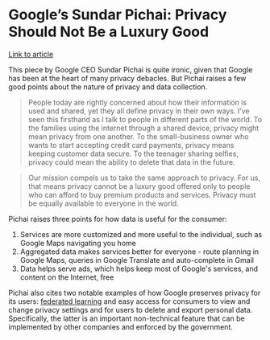 # Google’s Sundar Pichai: Privacy Should Not Be a Luxury Good

[Link to article](https://www.nytimes.com/2019/05/07/opinion/google-sundar-pichai-privacy.html)

This piece by Google CEO Sundar Pichai is quite ironic, given that Google has been at the heart of many privacy debacles. But Pichai raises a few good points about the nature of privacy and data collection.

> People today are rightly concerned about how their information is used and shared, yet they all define privacy in their own ways. I’ve seen this firsthand as I talk to people in different parts of the world. To the families using the internet through a shared device, privacy might mean privacy from one another. To the small-business owner who wants to start accepting credit card payments, privacy means keeping customer data secure. To the teenager sharing selfies, privacy could mean the ability to delete that data in the future. 

> Our mission compels us to take the same approach to privacy. For us, that means privacy cannot be a luxury good offered only to people who can afford to buy premium products and services. Privacy must be equally available to everyone in the world.

Pichai raises three points for how data is useful for the consumer:

1. Services are more customized and more useful to the individual, such as Google Maps navigating you home
2. Aggregated data makes services better for everyone - route planning in Google Maps, queries in Google Translate and auto-complete in Gmail
3. Data helps serve ads, which helps keep most of Google's services, and content on the Internet, free

Pichai also cites two notable examples of how Google preserves privacy for its users: [federated learning](https://federated.withgoogle.com/) and easy access for consumers to view and change privacy settings and for users to delete and export personal data. Specifically, the latter is an important non-technical feature that can be implemented by other companies and enforced by the government.

